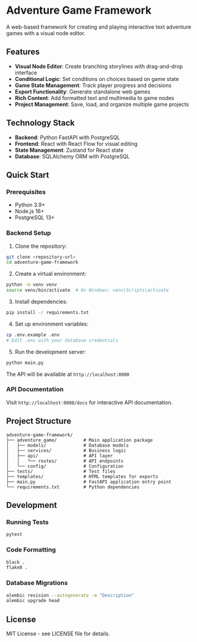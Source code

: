 # Adventure Game Framework

A web-based framework for creating and playing interactive text adventure games with a visual node editor.

## Features

- **Visual Node Editor**: Create branching storylines with drag-and-drop interface
- **Conditional Logic**: Set conditions on choices based on game state
- **Game State Management**: Track player progress and decisions
- **Export Functionality**: Generate standalone web games
- **Rich Content**: Add formatted text and multimedia to game nodes
- **Project Management**: Save, load, and organize multiple game projects

## Technology Stack

- **Backend**: Python FastAPI with PostgreSQL
- **Frontend**: React with React Flow for visual editing
- **State Management**: Zustand for React state
- **Database**: SQLAlchemy ORM with PostgreSQL

## Quick Start

### Prerequisites

- Python 3.9+
- Node.js 16+
- PostgreSQL 13+

### Backend Setup

1. Clone the repository:
```bash
git clone <repository-url>
cd adventure-game-framework
```

2. Create a virtual environment:
```bash
python -m venv venv
source venv/bin/activate  # On Windows: venv\Scripts\activate
```

3. Install dependencies:
```bash
pip install -r requirements.txt
```

4. Set up environment variables:
```bash
cp .env.example .env
# Edit .env with your database credentials
```

5. Run the development server:
```bash
python main.py
```

The API will be available at `http://localhost:8000`

### API Documentation

Visit `http://localhost:8000/docs` for interactive API documentation.

## Project Structure

```
adventure-game-framework/
├── adventure_game/          # Main application package
│   ├── models/              # Database models
│   ├── services/            # Business logic
│   ├── api/                 # API layer
│   │   └── routes/          # API endpoints
│   └── config/              # Configuration
├── tests/                   # Test files
├── templates/               # HTML templates for exports
├── main.py                  # FastAPI application entry point
└── requirements.txt         # Python dependencies
```

## Development

### Running Tests

```bash
pytest
```

### Code Formatting

```bash
black .
flake8 .
```

### Database Migrations

```bash
alembic revision --autogenerate -m "Description"
alembic upgrade head
```

## License

MIT License - see LICENSE file for details.